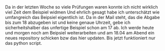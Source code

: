 Da in der letzten Woche so viele Prüfungen waren konnte ich nicht wirklich viel Zeit dem Beispiel widmen Und ehrlich gesagt habe ich unterschätzt wie umfangreich das Beipsiel eigentlich ist. 
Da in der Mail steht, das die Abgabe bis zum 18 abzugeben ist und keine genaue Uhrzeit, gebe ich sicherheitshalber das unfertige Beispiel schon am 17 ab. 
Ich werde heute und morgen noch am Beipsiel weiterarbeiten und am 18.04 am Abend ein neues repository schicken bzw das hier updaten. Bis jetzt funktioniert nur das python script.
